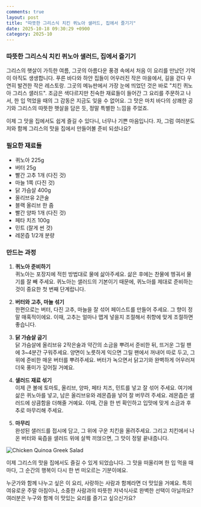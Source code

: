```yaml
---
comments: true
layout: post
title: "따뜻한 그리스식 치킨 퀴노아 샐러드, 집에서 즐기기"
date: 2025-10-18 09:30:29 +0900
category: 2025-10
---
```


### 따뜻한 그리스식 치킨 퀴노아 샐러드, 집에서 즐기기

그리스의 햇살이 가득한 여름, 그곳의 아름다운 풍경 속에서 처음 이 요리를 만났던 기억이 아직도 생생합니다. 푸른 바다와 하얀 집들이 어우러진 작은 마을에서, 길을 걷다 우연히 발견한 작은 레스토랑. 그곳의 메뉴판에서 가장 눈에 띄었던 것은 바로 "치킨 퀴노아 그리스 샐러드". 조금은 색다르지만 친숙한 재료들이 들어간 그 요리를 주문하고 나서, 한 입 먹었을 때의 그 감동은 지금도 잊을 수 없어요. 그 맛은 마치 바다의 상쾌한 공기와 그리스의 따뜻한 햇살을 담은 듯, 정말 특별한 느낌을 주었죠.

이제 그 맛을 집에서도 쉽게 즐길 수 있다니, 너무나 기쁜 마음입니다. 자, 그럼 여러분도 저와 함께 그리스의 맛을 집에서 만들어볼 준비 되셨나요?

### 필요한 재료들

- 퀴노아 225g
- 버터 25g
- 빨간 고추 1개 (다진 것)
- 마늘 1쪽 (다진 것)
- 닭 가슴살 400g
- 올리브유 2큰술
- 블랙 올리브 한 줌
- 빨간 양파 1개 (다진 것)
- 페타 치즈 100g
- 민트 (잘게 썬 것)
- 레몬즙 1/2개 분량

### 만드는 과정

1. **퀴노아 준비하기**  
퀴노아는 포장지에 적힌 방법대로 물에 삶아주세요. 삶은 후에는 찬물에 헹궈서 물기를 잘 빼 주세요. 퀴노아는 샐러드의 기본이기 때문에, 퀴노아를 제대로 준비하는 것이 중요한 첫 번째 단계랍니다.

2. **버터와 고추, 마늘 섞기**  
한편으로는 버터, 다진 고추, 마늘을 잘 섞어 페이스트를 만들어 주세요. 그 향이 정말 매혹적이에요. 이때, 고추는 얼마나 맵게 넣을지 조절해서 취향에 맞게 조절하면 좋습니다.

3. **닭 가슴살 굽기**  
닭 가슴살에 올리브유 2작은술과 약간의 소금을 뿌려서 준비한 뒤, 뜨거운 그릴 팬에 3~4분간 구워주세요. 양면이 노릇하게 익으면 그릴 팬에서 꺼내어 따로 두고, 그 위에 준비한 매운 버터를 뿌려주세요. 버터가 녹으면서 닭고기와 완벽하게 어우러져 더욱 풍미가 깊어질 거예요.

4. **샐러드 재료 섞기**  
이제 큰 볼에 토마토, 올리브, 양파, 페타 치즈, 민트를 넣고 잘 섞어 주세요. 여기에 삶은 퀴노아를 넣고, 남은 올리브유와 레몬즙을 넣어 잘 버무려 주세요. 레몬즙은 샐러드에 상큼함을 더해줄 거예요. 이때, 간을 한 번 확인하고 입맛에 맞게 소금과 후추로 마무리해 주세요.

5. **마무리**  
완성된 샐러드를 접시에 담고, 그 위에 구운 치킨을 올려주세요. 그리고 치킨에서 나온 버터와 육즙을 샐러드 위에 살짝 끼얹으면, 그 맛이 정말 끝내줍니다.

![Chicken Quinoa Greek Salad](https://www.themealdb.com/images/media/meals/k29viq1585565980.jpg)

이제 그리스의 맛을 집에서도 즐길 수 있게 되었습니다. 그 맛을 떠올리며 한 입 먹을 때마다, 그 순간의 행복이 다시 한 번 떠오르는 기분이에요.

누군가와 함께 나누고 싶은 이 요리, 사랑하는 사람과 함께라면 더 맛있을 거예요. 특히 여유로운 주말 아침이나, 소중한 사람과의 따뜻한 저녁식사로 완벽한 선택이 아닐까요? 여러분은 누구와 함께 이 맛있는 요리를 즐기고 싶으신가요?